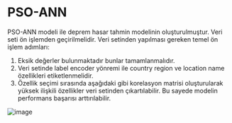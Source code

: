 # PSO-ANN
PSO-ANN modeli ile deprem hasar tahmin modelinin oluşturulmuştur. Veri seti ön işlemden geçirilmelidir. 
Veri setinden yapılması gereken temel ön işlem adımları:
  1. Eksik değerler bulunmaktadır bunlar tamamlanmalıdır.
  2. Veri setinde label encoder yönremi ile country region ve location name özellikleri etiketlenmelidir.
  3. Özellik seçimi sırasında aşağıdaki gibi korelasyon matrisi oluşturularak yüksek ilişkili özellikler veri setinden çıkartılabilir. 
Bu sayede modelin performans başarısı arttırılabilir.

![image](https://user-images.githubusercontent.com/9701895/224981855-e03e9887-1fa6-4ea7-b5b1-f8e00cf5e5ba.png)


